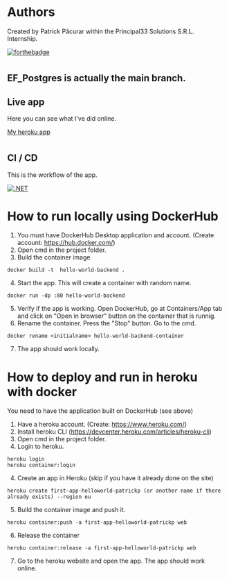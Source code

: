 # Authors
Created by Patrick Păcurar within the Principal33 Solutions S.R.L. Internship.

[![forthebadge](https://forthebadge.com/images/badges/works-on-my-machine.svg)](https://forthebadge.com)
#
## EF_Postgres is actually the main branch.

## Live app
Here you can see what I've did online.

[My heroku app](https://first-app-helloworld-patrickp.herokuapp.com/)
#
## CI / CD
This is the workflow of the app.

[![.NET](https://github.com/papi106/Hello-World-BackEnd/actions/workflows/EF_Postgres_dotnet.yml/badge.svg)](https://github.com/papi106/Hello-World-BackEnd/actions/workflows/EF_Postgres_dotnet.yml/badge.svg)
# How to run locally using DockerHub

1. You must have DockerHub Desktop application and account. (Create account: https://hub.docker.com/)
2. Open cmd in the project folder.
3. Build the container image
```
docker build -t  hello-world-backend .
```
4. Start the app. This will create a container with random name.
```
docker run -dp :80 hello-world-backend
```
5. Verify if the app is working.
Open DockerHub, go at Containers/App tab and click on "Open in browser" button on the container that is runnig.
6. Rename the container.
Press the "Stop" button.
Go to the cmd.
```
docker rename <initialname> hello-world-backend-container
```
7. The app should work locally.
# How to deploy and run in heroku with docker

You need to have the application built on DockerHub (see above)

1. Have a heroku account. (Create: https://www.heroku.com/)
2. Install heroku CLI (https://devcenter.heroku.com/articles/heroku-cli)
3. Open cmd in the project folder.
4. Login to heroku.
```
heroku login
heroku container:login
```
4. Create an app in Heroku (skip if you have it already done on the site)
```
heroku create first-app-helloworld-patrickp (or another name if there already exists) --region eu 
```
5. Build the container image and push it.
```
heroku container:push -a first-app-helloworld-patrickp web
```
6. Release the container
```
heroku container:release -a first-app-helloworld-patrickp web
```
7. Go to the heroku website and open the app.
The app should work online.
